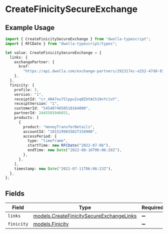 # CreateFinicitySecureExchange

## Example Usage

```typescript
import { CreateFinicitySecureExchange } from "dwolla-typescript";
import { RFCDate } from "dwolla-typescript/types";

let value: CreateFinicitySecureExchange = {
  links: {
    exchangePartner: {
      href:
        "https://api.dwolla.com/exchange-partners/292317ec-e252-47d8-93c3-2d128e037aa4",
    },
  },
  finicity: {
    profile: 3,
    version: "1",
    receiptId: "cr_4N47ou7SlppuIxq0ZUtACh10vYcloY",
    receiptVersion: "1",
    customerId: "5454874858510164000",
    partnerId: 2445583946651,
    products: [
      {
        product: "moneyTransferDetails",
        accountId: "1015199035827334900",
        accessPeriod: {
          type: "timeframe",
          startTime: new RFCDate("2022-07-06"),
          endTime: new Date("2022-08-16T06:06:20Z"),
        },
      },
    ],
    timestamp: new Date("2022-07-11T06:06:23Z"),
  },
};
```

## Fields

| Field                                                                                      | Type                                                                                       | Required                                                                                   | Description                                                                                |
| ------------------------------------------------------------------------------------------ | ------------------------------------------------------------------------------------------ | ------------------------------------------------------------------------------------------ | ------------------------------------------------------------------------------------------ |
| `links`                                                                                    | [models.CreateFinicitySecureExchangeLinks](../models/createfinicitysecureexchangelinks.md) | :heavy_minus_sign:                                                                         | N/A                                                                                        |
| `finicity`                                                                                 | [models.Finicity](../models/finicity.md)                                                   | :heavy_minus_sign:                                                                         | N/A                                                                                        |